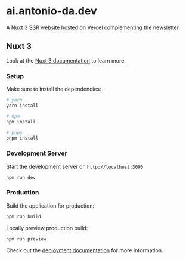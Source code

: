 # ai.antonio-da.dev

A Nuxt 3 SSR website hosted on Vercel complementing the newsletter.

## Nuxt 3

Look at the [Nuxt 3 documentation](https://nuxt.com/docs/getting-started/introduction) to learn more.

### Setup

Make sure to install the dependencies:

```bash
# yarn
yarn install

# npm
npm install

# pnpm
pnpm install
```

### Development Server

Start the development server on `http://localhost:3000`

```bash
npm run dev
```

### Production

Build the application for production:

```bash
npm run build
```

Locally preview production build:

```bash
npm run preview
```

Check out the [deployment documentation](https://nuxt.com/docs/getting-started/deployment) for more information.
